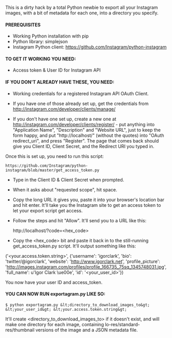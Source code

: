 This is a dirty hack by a total Python newbie to export all your Instagram images, with a bit of metadata for each one, into a directory you specify.

#### PREREQUISITES

- Working Python installation with pip
- Python library: simplejson
- Instagram Python client: https://github.com/Instagram/python-instagram

#### TO GET IT WORKING YOU NEED:

- Access token & User ID for Instagram API

#### IF YOU DON'T ALREADY HAVE THESE, YOU NEED:

- Working credentials for a registered Instagram API OAuth Client.

- If you have one of those already set up, get the credentials from http://instagram.com/developer/clients/manage/
- If you don't have one set up, create a new one at http://instagram.com/developer/clients/register/ - put anything into "Application Name", "Description" and "Website URL", just to keep the form happy, and put "http://localhost/" (without the quotes) into "OAuth redirect_uri", and press "Register". The page that comes back should give you Client ID, Client Secret, and the Redirect URI you typed in.

Once this is set up, you need to run this script:

	https://github.com/Instagram/python-instagram/blob/master/get_access_token.py

- Type in the Client ID & Client Secret when prompted.
- When it asks about "requested scope", hit space.
- Copy the long URL it gives you, paste it into your browser's location bar and hit enter. It'll take you the Instagram site to get an access token to let your export script get access.
- Follow the steps and hit "Allow". It'll send you to a URL like this:

	http://localhost/?code=&lt;hex_code&gt;

- Copy the &lt;hex_code&gt; bit and paste it back in to the still-running get_access_token.py script. It'll output something like this:

('&lt;your.access.token.string&gt;', {'username': 'igorclark', 'bio': 'twitter/@igorclark', 'website': 'http://www.igorclark.net', 'profile_picture': 'http://images.instagram.com/profiles/profile_166735_75sq_1345748031.jpg',
 'full_name': u'Igor Clark \ue00e', 'id': '&lt;your_user_id&gt;'})

You now have your user ID and access_token.

#### YOU CAN NOW RUN exportagram.py LIKE SO:

	$ python exportagram.py &lt;directory_to_download_images_to&gt; &lt;your_user_id&gt; &lt;your.access.token.string&gt;

It'll create &lt;directory_to_download_images_to&gt; if it doesn't exist, and will make one directory for each image, containing lo-res/standard-res/thumbnail versions of the image and a JSON metadata file.

